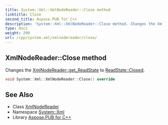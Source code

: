 ```yaml
---
title: System::Xml::XmlNodeReader::Close method
linktitle: Close
second_title: Aspose.PUB for C++
description: 'System::Xml::XmlNodeReader::Close method. Changes the XmlNodeReader::get_ReadState to ReadState::Closed in C++.'
type: docs
weight: 200
url: /cpp/system.xml/xmlnodereader/close/
---
```

## XmlNodeReader::Close method


Changes the [XmlNodeReader::get_ReadState](../get_readstate/) to [ReadState::Closed](../../readstate/).

```cpp
void System::Xml::XmlNodeReader::Close() override
```

## See Also

* Class [XmlNodeReader](../)
* Namespace [System::Xml](../../)
* Library [Aspose.PUB for C++](../../../)
